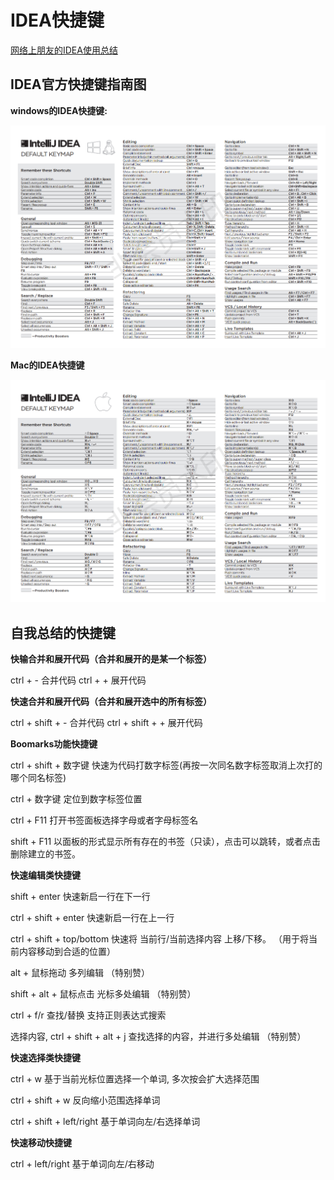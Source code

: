 # IDEA快捷键

[网络上朋友的IDEA使用总结](https://www.cnblogs.com/jingmoxukong/p/7813862.html)



## IDEA官方快捷键指南图

**windows的IDEA快捷键:**

![windows的IDEA快捷键](./img/IDEA快捷键_00.png)

**Mac的IDEA快捷键**

![Mac的IDEA快捷键](./img/IDEA快捷键_01.png)





## 自我总结的快捷键

 **快输合并和展开代码（合并和展开的是某一个标签）**

ctrl  + -  合并代码  			ctrl + +  展开代码   

**快速合并和展开代码（合并和展开选中的所有标签）**

ctrl  + shift + -  合并代码  			ctrl + shift + +  展开代码   

**Boomarks功能快捷键**

ctrl + shift + 数字键     快速为代码打数字标签(再按一次同名数字标签取消上次打的哪个同名标签)

ctrl + 数字键       定位到数字标签位置

ctrl + F11  打开书签面板选择字母或者字母标签名

shift + F11  以面板的形式显示所有存在的书签（只读），点击可以跳转，或者点击删除建立的书签。

**快速编辑类快捷键**

shift + enter 快速新启一行在下一行

ctrl + shift + enter  快速新启一行在上一行

ctrl + shift + top/bottom 快速将   当前行/当前选择内容  上移/下移。 （用于将当前内容移动到合适的位置）

alt + 鼠标拖动  多列编辑  （特别赞）

shift + alt + 鼠标点击    光标多处编辑  （特别赞）

ctrl + f/r   查找/替换   支持正则表达式搜索 

选择内容, ctrl + shift + alt + j  查找选择的内容，并进行多处编辑    （特别赞）

**快速选择类快捷键**

ctrl + w  基于当前光标位置选择一个单词, 多次按会扩大选择范围

ctrl + shift  + w 反向缩小范围选择单词

ctrl + shift + left/right 基于单词向左/右选择单词

**快速移动快捷键**

ctrl + left/right   基于单词向左/右移动



